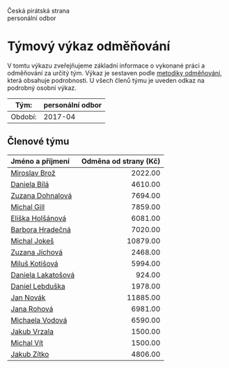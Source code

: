 Česká pirátská strana  
personální odbor

Týmový výkaz odměňování
===========================

V tomtu výkazu zveřejňujeme základní informace o vykonané práci a odměňování
za určitý tým. Výkaz je sestaven podle [metodiky odměňování][metodika],
která obsahuje podrobnosti. U všech členů týmu je uveden odkaz na podrobný osobní výkaz.

Tým:                     | personální odbor
-----------------------  | --------------------
Období:                  | 2017-04

Členové týmu
--------------

| Jméno a příjmení                          |   Odměna od strany (Kč) |
|:------------------------------------------|------------------------:|
| [Miroslav Brož](miroslav-broz/)           |                 2022.00 |
| [Daniela Bílá](daniela-bila/)             |                 4610.00 |
| [Zuzana Dohnalová](zuzana-dohnalova/)     |                 7694.00 |
| [Michal Gill](michal-gill/)               |                 7859.00 |
| [Eliška Holšánová](eliska-holsanova/)     |                 6081.00 |
| [Barbora Hradečná](barbora-hradecna/)     |                 7020.00 |
| [Michal Jokeš](michal-jokes/)             |                10879.00 |
| [Zuzana Jíchová](zuzana-jichova/)         |                 2468.00 |
| [Miluš Kotišová](milus-kotisova/)         |                 5994.00 |
| [Daniela Lakatošová](daniela-lakatosova/) |                  924.00 |
| [Daniel Lebduška](daniel-lebduska/)       |                 1978.00 |
| [Jan Novák](jan-novak/)                   |                11885.00 |
| [Jana Rohová](jana-rohova/)               |                 6981.00 |
| [Michaela Vodová](michaela-vodova/)       |                 6590.00 |
| [Jakub Vrzala](jakub-vrzala/)             |                 1500.00 |
| [Michal Vít](michal-vit/)                 |                 1500.00 |
| [Jakub Zítko](jakub-zitko/)               |                 4806.00 |


[metodika]: https://redmine.pirati.cz/projects/po/wiki/Odmenovani

